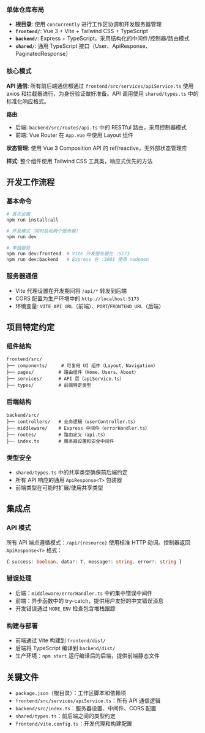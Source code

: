 ### 单体仓库布局
- **根目录**: 使用 `concurrently` 进行工作区协调和开发服务器管理
- **`frontend/`**: Vue 3 + Vite + Tailwind CSS + TypeScript  
- **`backend/`**: Express + TypeScript，采用结构化的中间件/控制器/路由模式
- **`shared/`**: 通用 TypeScript 接口（User、ApiResponse、PaginatedResponse）

### 核心模式

**API 通信**: 所有前后端通信都通过 `frontend/src/services/apiService.ts` 使用 axios 和拦截器进行，为身份验证做好准备。API 调用使用 `shared/types.ts` 中的标准化响应格式。

**路由**: 
- 后端: `backend/src/routes/api.ts` 中的 RESTful 路由，采用控制器模式
- 前端: Vue Router 在 `App.vue` 中使用 Layout 组件

**状态管理**: 使用 Vue 3 Composition API 的 ref/reactive，无外部状态管理库

**样式**: 整个组件使用 Tailwind CSS 工具类，响应式优先的方法

## 开发工作流程

### 基本命令
```bash
# 首次设置
npm run install:all

# 开发模式（同时启动两个服务器）
npm run dev

# 单独服务
npm run dev:frontend  # Vite 开发服务器在 :5173
npm run dev:backend   # Express 在 :3001 使用 nodemon
```

### 服务器通信
- Vite 代理设置在开发期间将 `/api/*` 转发到后端
- CORS 配置为生产环境中的 `http://localhost:5173`
- 环境变量: `VITE_API_URL`（前端）、`PORT`/`FRONTEND_URL`（后端）

## 项目特定约定

### 组件结构
```
frontend/src/
├── components/     # 可复用 UI 组件（Layout、Navigation）
├── pages/         # 路由组件（Home、Users、About）  
├── services/      # API 层（apiService.ts）
├── types/         # 前端特定类型
```

### 后端结构
```
backend/src/
├── controllers/   # 业务逻辑（userController.ts）
├── middleware/    # Express 中间件（errorHandler.ts）
├── routes/        # 路由定义（api.ts）
├── index.ts       # 服务器设置和安全中间件
```

### 类型安全
- `shared/types.ts` 中的共享类型确保前后端约定
- 所有 API 响应的通用 `ApiResponse<T>` 包装器
- 前端类型在可能时扩展/使用共享类型

## 集成点

### API 模式
所有 API 端点遵循模式：`/api/{resource}` 使用标准 HTTP 动词。控制器返回 `ApiResponse<T>` 格式：
```typescript
{ success: boolean, data?: T, message?: string, error?: string }
```

### 错误处理
- 后端：`middleware/errorHandler.ts` 中的集中错误中间件  
- 前端：异步函数中的 try-catch，提供用户友好的中文错误消息
- 开发错误通过 `NODE_ENV` 检查包含堆栈跟踪

### 构建与部署
- 前端通过 Vite 构建到 `frontend/dist/`
- 后端将 TypeScript 编译到 `backend/dist/` 
- 生产环境：`npm start` 运行编译后的后端，提供前端静态文件

## 关键文件
- `package.json`（根目录）：工作区脚本和依赖项
- `frontend/src/services/apiService.ts`：所有 API 通信逻辑
- `backend/src/index.ts`：服务器设置、中间件、CORS 配置
- `shared/types.ts`：前后端之间的类型约定
- `frontend/vite.config.ts`：开发代理和构建配置
